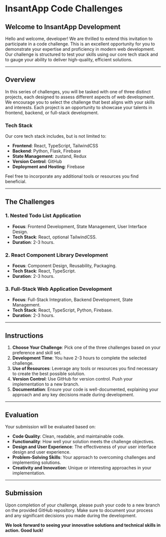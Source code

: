 # InsantApp Code Challenges

## Welcome to InsantApp Development

Hello and welcome, developer! We are thrilled to extend this invitation to participate in a code challenge. This is an excellent opportunity for you to demonstrate your expertise and proficiency in modern web development. Our challenge is structured to test your skills using our core tech stack and to gauge your ability to deliver high-quality, efficient solutions.

---

## Overview

In this series of challenges, you will be tasked with one of three distinct projects, each designed to assess different aspects of web development. We encourage you to select the challenge that best aligns with your skills and interests. Each project is an opportunity to showcase your talents in frontend, backend, or full-stack development.

### Tech Stack

Our core tech stack includes, but is not limited to:
- **Frontend**: React, TypeScript, TailwindCSS
- **Backend**: Python, Flask, Firebase
- **State Management**: zustand, Redux
- **Version Control**: GitHub
- **Deployment and Hosting**: Firebase

Feel free to incorporate any additional tools or resources you find beneficial.

---

## The Challenges

### 1. Nested Todo List Application
   - **Focus**: Frontend Development, State Management, User Interface Design.
   - **Tech Stack**: React, optional TailwindCSS.
   - **Duration**: 2-3 hours.

### 2. React Component Library Development
   - **Focus**: Component Design, Reusability, Packaging.
   - **Tech Stack**: React, TypeScript.
   - **Duration**: 2-3 hours.

### 3. Full-Stack Web Application Development
   - **Focus**: Full-Stack Integration, Backend Development, State Management.
   - **Tech Stack**: React, TypeScript, Python, Firebase.
   - **Duration**: 2-3 hours.

---

## Instructions

1. **Choose Your Challenge**: Pick one of the three challenges based on your preference and skill set.
2. **Development Time**: You have 2-3 hours to complete the selected challenge.
3. **Use of Resources**: Leverage any tools or resources you find necessary to create the best possible solution.
4. **Version Control**: Use GitHub for version control. Push your implementation to a new branch.
5. **Documentation**: Ensure your code is well-documented, explaining your approach and any key decisions made during development.

---

## Evaluation

Your submission will be evaluated based on:
- **Code Quality**: Clean, readable, and maintainable code.
- **Functionality**: How well your solution meets the challenge objectives.
- **Design and User Experience**: The effectiveness of your user interface design and user experience.
- **Problem-Solving Skills**: Your approach to overcoming challenges and implementing solutions.
- **Creativity and Innovation**: Unique or interesting approaches in your implementation.

---

## Submission

Upon completion of your challenge, please push your code to a new branch on the provided GitHub repository. Make sure to document your process and any significant decisions you made during the development.

**We look forward to seeing your innovative solutions and technical skills in action. Good luck!**